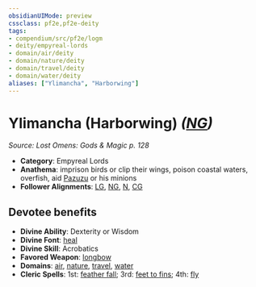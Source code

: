 ```yaml
---
obsidianUIMode: preview
cssclass: pf2e,pf2e-deity
tags:
- compendium/src/pf2e/logm
- deity/empyreal-lords
- domain/air/deity
- domain/nature/deity
- domain/travel/deity
- domain/water/deity
aliases: ["Ylimancha", "Harborwing"]
---
```

# Ylimancha (Harborwing) *([NG](../../../rules/traits/neutral-good-b1.md))*  
*Source: Lost Omens: Gods & Magic p. 128*  

- **Category**: Empyreal Lords
- **Anathema**: imprison birds or clip their wings, poison coastal waters, overfish, aid [Pazuzu](pazuzu-logm.md) or his minions
- **Follower Alignments**: [LG](../../../rules/traits/lawful-goo-b1.md), [NG](../../../rules/traits/neutral-good-b1.md), [N](../../../rules/traits/neutral-b1.md), [CG](../../../rules/traits/chaotic-good-b1.md)

## Devotee benefits

- **Divine Ability**: Dexterity or Wisdom
- **Divine Font**: [heal](../../spells/heal.md)
- **Divine Skill**: Acrobatics
- **Favored Weapon**: [longbow](../../equipment/items/longbow.md)
- **Domains**: [air](../domains.md#Air), [nature](../domains.md#Nature), [travel](../domains.md#Travel), [water](../domains.md#Water)
- **Cleric Spells**: 1st: [feather fall](../../spells/feather-fall.md); 3rd: [feet to fins](../../spells/feet-to-fins.md); 4th: [fly](../../spells/fly.md)